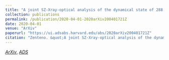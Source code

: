 ```yaml
---
title: "A joint SZ-Xray-optical analysis of the dynamical state of 288 massive galaxy clusters"
collection: publications
permalink: /publication/2020-04-01-2020arXiv200401721Z
date: 2020-04-01
venue: "ArXiv"
paperurl: "https://ui.adsabs.harvard.edu/abs/2020arXiv200401721Z"
citation: "Zenteno. &quot;A joint SZ-Xray-optical analysis of the dynamical state of 288 massive galaxy clusters.&quot; <i>ArXiv</i>, :, Apr 2020"
---
```


[*ArXiv*](https://arxiv.org/abs/2004.01721), [*ADS*](https://ui.adsabs.harvard.edu/abs/2020arXiv200401721Z)
